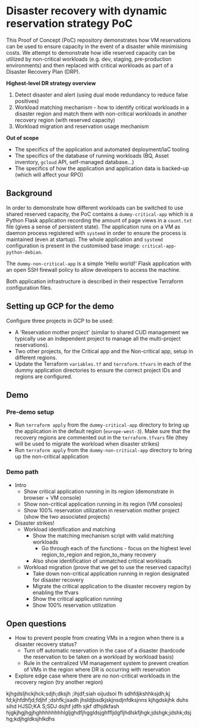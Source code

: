 # Disaster recovery with dynamic reservation strategy PoC

This Proof of Concept (PoC) repository demonstrates how VM reservations can be
used to ensure capacity in the event of a disaster while minimising costs. We
attempt to demonstrate how idle reserved capacity can be utilized by
non-critical workloads (e.g. dev, staging, pre-production environments) and
then replaced with critical workloads as part of a Disaster Recovery Plan (DRP).

**Highest-level DR strategy overview**

1. Detect disaster and alert (using dual mode redundancy to reduce false
   positives)
2. Workload matching mechanism - how to identify critical workloads in a
   disaster region and match them with non-critical workloads in another
   recovery region (with reserved capacity)
3. Workload migration and reservation usage mechanism

**Out of scope**

- The specifics of the application and automated deployment/IaC tooling
- The specifics of the database of running workloads (BQ, Asset inventory,
  `gcloud` API, self-managed database...)
- The specifics of how the application and application data is backed-up (which
  will affect your RPO)
  <!-- TODO: This needs to be looked into further? Using Turboreplication to
  maintain freshness of backups across regions -->

## Background

In order to demonstrate how different workloads can be switched to use shared
reserved capacity, the PoC contains a `dummy-critical-app` which is a Python
Flask application recording the amount of page views in a `count.txt` file
(gives a sense of persistent state). The application runs on a VM as daemon
process registered with `systemd` in order to ensure the process is maintained
(even at startup). The whole application and `systemd` configuration is present
in the customised base image: `critical-app-python-debian`.

The `dummy-non-critical-app` is a simple 'Hello world!' Flask application with
an open SSH firewall policy to allow developers to access the machine.

Both application infrastructure is described in their respective Terraform
configuration files.

## Setting up GCP for the demo

Configure three projects in GCP to be used:

- A 'Reservation mother project' (similar to shared CUD management we typically
  use an independent project to manage all the multi-project reservations).
- Two other projects, for the Critical app and the Non-critical app, setup in
  different regions.
- Update the Terraform `variables.tf` and `terraform.tfvars` in each of the
  dummy application directories to ensure the correct project IDs and regions
  are configured.

## Demo

### Pre-demo setup

- Run `terraform apply` from the `dummy-critical-app` directory to bring up the
  application in the default region (`europe-west-3`). Make sure that the
  recovery regions are commented out in the `terraform.tfvars` file (they will
  be used to migrate the workload when disaster strikes)
- Run `terraform apply` from the `dummy-non-critical-app` directory to bring up
  the non-critical application

### Demo path

<!-- for tmr (do intro + workload migration and then show workload identification and matching) -->

- Intro
  - Show critical application running in its region (demonstrate in browser +
    VM console)
  - Show non-critical application running in its region (VM consoles)
  - Show 100% reservation utilization in reservation mother project (show the two associated projects)
- Disaster strikes!
  - Workload identification and matching
    - Show the matching mechanism script with valid matching workloads
      - Go through each of the functions - focus on the highest level region_to_region and region_to_many recovery
    - Also show identification of unmatched critical workloads
  - Workload migration (prove that we get to use the reserved capacity)
    - Take down non-critical application running in region designated for
      disaster recovery
    - Migrate the critical application to the disaster recovery region by enabling
      the tfvars
    - Show the critical application running
    - Show 100% reservation utilization

## Open questions

- How to prevent people from creating VMs in a region when there is a disaster
  recovery status?
  - Turn off automatic reservation in the case of a disaster (hardcode the
    reservation to be taken on a workload by workload basis)
  - Rule in the centralized VM management system to prevent creation of VMs in
    the region where DR is occurring with reservation
- Explore edge case where there are no non-critical workloads in the recovery
  region (try another region)

<!--
PoC (proof of concept MVP)
Supprimer le workload non critique
Récupérer la réservation et l’associer à un projet cible
Déployer la prod dans le projet & la nouvelle région up (mettre a jour le DNS) --> 
kjhgdsljhckjhck;sdjh;dksjh ;ihjdf;siah oijudsoi fh sdhfdjkshhksjdh;kj fd;kjhfdhfjd;fdjhf ;dshfk;jsadh
jhsldjbsdkjskjnsdjnfdksjnns kjhgdskjhk duhs sihd HJSD;KA S;SDJ  dsjhf jdfh sjkf dfhjdkfash hjgkjhgjhgjhghhhhhhhhlgljghdfjhggldsjghffljdgfljhdlskfjhgk;jdshgk;jdshk;dsjhg;kdjhgldksjhlkdhs
